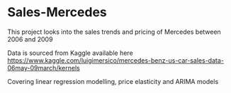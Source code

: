 # Sales-Mercedes

This project looks into the sales trends and pricing of Mercedes between 2006 and 2009

Data is sourced from Kaggle available here https://www.kaggle.com/luigimersico/mercedes-benz-us-car-sales-data-06may-09march/kernels

Covering linear regression modelling, price elasticity and ARIMA models

